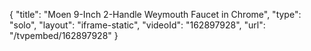 {
    "title": "Moen 9-Inch 2-Handle Weymouth Faucet in Chrome",
    "type": "solo",
    "layout": "iframe-static",
    "videoId": "162897928",
    "url": "\/tvpembed\/162897928"
}